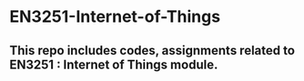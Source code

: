 # EN3251-Internet-of-Things
This repo includes codes, assignments related to EN3251 : Internet of Things module.
---
